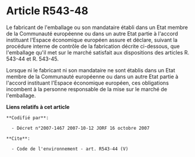 # Article R543-48

Le fabricant de l'emballage ou son mandataire établi dans un Etat membre de la Communauté européenne ou dans un autre Etat
partie à l'accord instituant l'Espace économique européen assure et déclare, suivant la procédure interne de contrôle de la
fabrication décrite ci-dessous, que l'emballage qu'il met sur le marché satisfait aux dispositions des articles R. 543-44 et
R. 543-45. 

Lorsque ni le fabricant ni son mandataire ne sont établis dans un Etat membre de la Communauté européenne ou dans un autre
Etat partie à l'accord instituant l'Espace économique européen, ces obligations incombent à la personne responsable de la
mise sur le marché de l'emballage.

**Liens relatifs à cet article**

	**Codifié par**:

	  - Décret n°2007-1467 2007-10-12 JORF 16 octobre 2007

	**Cite**:

	  - Code de l'environnement - art. R543-44 (V)
